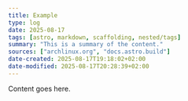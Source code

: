 ```yaml
---
title: Example
type: log
date: 2025-08-17
tags: [astro, markdown, scaffolding, nested/tags]
summary: "This is a summary of the content."
sources: ["archlinux.org", "docs.astro.build"]
date-created: 2025-08-17T19:18:02+02:00
date-modified: 2025-08-17T20:28:39+02:00
---
```


Content goes here.
